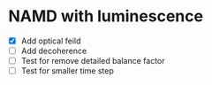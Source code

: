 # NAMD with luminescence

- [X] Add optical feild
- [ ] Add decoherence
- [ ] Test for remove detailed balance factor
- [ ] Test for smaller time step
